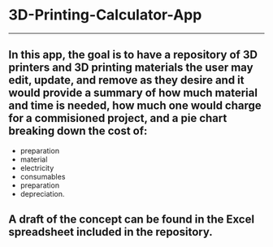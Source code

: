 # 3D-Printing-Calculator-App

___

## In this app, the goal is to have a repository of 3D printers and 3D printing materials the user may edit, update, and remove as they desire and it would provide a summary of how much material and time is needed, how much one would charge for a commisioned project, and a pie chart breaking down the cost of:

- preparation
- material
- electricity
- consumables
- preparation
- depreciation.

## A draft of the concept can be found in the Excel spreadsheet included in the repository.
